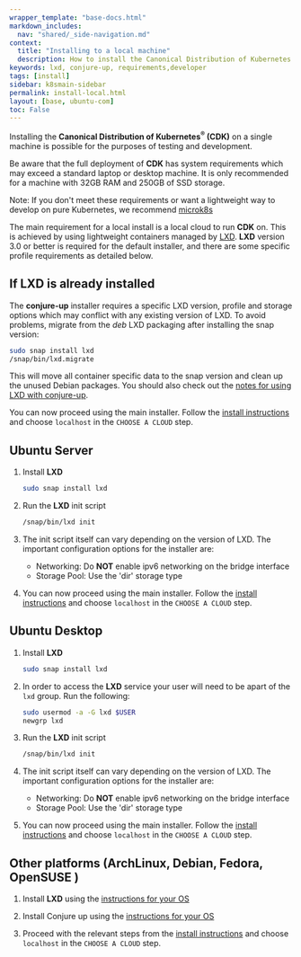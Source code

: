 ```yaml
---
wrapper_template: "base-docs.html"
markdown_includes:
  nav: "shared/_side-navigation.md"
context:
  title: "Installing to a local machine"
  description: How to install the Canonical Distribution of Kubernetes on a single machine for easy testing and development.
keywords: lxd, conjure-up, requirements,developer
tags: [install]
sidebar: k8smain-sidebar
permalink: install-local.html
layout: [base, ubuntu-com]
toc: False
---
```


Installing the **Canonical Distribution of Kubernetes<sup>&reg;</sup> (CDK)**
on a single machine is possible for the purposes of testing and development.

Be aware that the full deployment of **CDK** has system requirements which may exceed a standard laptop or desktop machine. It is only recommended for a machine with 32GB RAM and 250GB of SSD storage.

<div class="p-notification--positive"><p markdown="1" class="p-notification__response">
<span class="p-notification__status">Note:</span>
If you don't meet these requirements or want a lightweight way to develop on pure Kubernetes, we recommend  <a href="https://microk8s.io/">microk8s</a>
</p></div>

The main requirement for a local install is a local cloud to run **CDK** on. This is achieved by using lightweight containers managed by [LXD][lxd-home]. **LXD** version 3.0 or better is required for the default installer, and there are some specific profile requirements as detailed below.

## If **LXD** is already installed

The **conjure-up** installer requires a specific LXD version, profile and storage options which may conflict with any existing version of LXD.
To avoid problems, migrate from the _deb_ LXD packaging after installing the snap version:

```bash
sudo snap install lxd
/snap/bin/lxd.migrate
```

This will move all container specific data to the snap version and clean up the unused Debian packages. You should also check out the [notes for using LXD with conjure-up][conjure-lxd].

You can now proceed using the main installer. Follow the [install instructions][quickstart] and choose `localhost` in the `CHOOSE A CLOUD` step.

## Ubuntu Server

1.  Install **LXD**
    ```bash
    sudo snap install lxd
    ```
1.  Run the **LXD** init script
    ```bash
    /snap/bin/lxd init
    ```
1.  The init script itself can vary depending on the version of LXD. The important configuration options for the installer are:

    - Networking: Do **NOT** enable ipv6 networking on the bridge interface
    - Storage Pool: Use the 'dir' storage type

1.  You can now proceed using the main installer. Follow the [install instructions][quickstart] and choose `localhost` in the `CHOOSE A CLOUD` step.

## Ubuntu Desktop

1.  Install **LXD**

    ```bash
    sudo snap install lxd
    ```

1.  In order to access the **LXD** service your user will need to be apart of the `lxd` group. Run the following:

    ```bash
    sudo usermod -a -G lxd $USER
    newgrp lxd
    ```

1.  Run the **LXD** init script

    ```bash
    /snap/bin/lxd init
    ```

1.  The init script itself can vary depending on the version of LXD. The important configuration options for the installer are:

    - Networking: Do **NOT** enable ipv6 networking on the bridge interface
    - Storage Pool: Use the 'dir' storage type

1.  You can now proceed using the main installer. Follow the [install instructions][quickstart] and choose `localhost` in the `CHOOSE A CLOUD` step.

## Other platforms (ArchLinux, Debian, Fedora, OpenSUSE )

1.  Install **LXD** using the [instructions for your OS][lxd-install]

1.  Install Conjure up using the [instructions for your OS][conjure-up-install]

1.  Proceed with the relevant steps from the [install instructions][quickstart] and choose `localhost` in the `CHOOSE A CLOUD` step.

<!-- LINKS -->

[lxd-home]: https://linuxcontainers.org/
[lxd-install]: https://linuxcontainers.org/lxd/getting-started-cli/
[conjure-up-install]: https://docs.conjure-up.io/devel/en/user-manual#installing-conjure-up
[conjure-lxd]: https://docs.conjure-up.io/stable/en/user-manual#users-of-lxd
[quickstart]: ../quickstart
